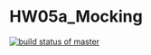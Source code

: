 # HW05a_Mocking
[![build status of master](https://travis-ci.org/cjarrett1/HW04.svg?branch=HW05a_Mocking)](https://travis-ci.org/cjarrett1/HW04)
